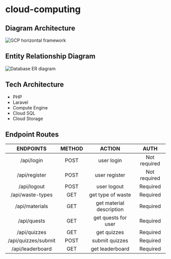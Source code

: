 # cloud-computing

## Diagram Architecture
![GCP horizontal framework](https://github.com/user-attachments/assets/0d5edd9d-5792-4bad-96c5-9e7a327e3ce5)

## Entity Relationship Diagram
![Database ER diagram](https://github.com/user-attachments/assets/24c3fcee-37ec-43b6-a3e1-1b1435a4b13b)

## Tech Architecture
- PHP
- Laravel
- Compute Engine
- Cloud SQL
- Cloud Storage

## Endpoint Routes
|      ENDPOINTS      | METHOD |          ACTION          |     AUTH     |   
|:-------------------:|:------:|:------------------------:|:------------:|
| /api/login          | POST   | user login               | Not required |   
| /api/register       | POST   | user register            | Not required |   
| /api/logout         | POST   | user logout              | Required     |   
| /api/waste-types    | GET    | get type of waste        | Required     |   
| /api/materials      | GET    | get material description | Required     |   
| /api/quests         | GET    | get quests for user      | Required     |   
| /api/quizzes        | GET    | get quizzes              | Required     |   
| /api/quizzes/submit | POST   | submit quizzes           | Required     |   
| /api/leaderboard    | GET    | get leaderboard          | Required     |
